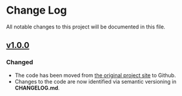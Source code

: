 # Change Log
All notable changes to this project will be documented in this file.

## [v1.0.0]
### Changed
- The code has been moved from
  [the original project site](http://lmb.informatik.uni-freiburg.de/resources/opensource/imagej_plugins/hdf5.html)
  to Github.
- Changes to the code are now identified via semantic versioning in
  **CHANGELOG.md**.


[v1.0.0]: https://github.com/fiji/HDF5_Vibez/compare/v1.0.0...HEAD
